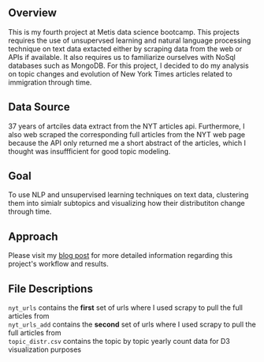 ## **Overview**

This is my fourth project at Metis data science bootcamp. This projects requires the use of unsupervsed learning and natural language processing technique on text data extacted either by scraping data from the web or APIs if available. It also requires us to familiarize ourselves with NoSql databases such as MongoDB. For this project, I decided to do my analysis on topic changes and evolution of New York Times articles related to immigration through time.

## **Data Source**

37 years of artciles data extract from the NYT articles api. Furthermore, I also web scraped the corresponding full articles 
from the NYT web page because the API only returned me a short abstract of the articles, which I thought was insuffficient for good topic modeling.

## **Goal**

To use NLP and unsupervised learning techniques on text data, clustering them into simialr subtopics and visualizing how their distributiton change through time.

## **Approach**

Please visit my [blog post](https://willtseng12.github.io/FourthBlog/) for more detailed information regarding this project's workflow and results.

## **File Descriptions**

`nyt_urls` contains the **first** set of urls where I used scrapy to pull the full articles from  
`nyt_urls_add` contains the **second** set of urls where I used scrapy to pull the full articles from  
`topic_distr.csv` contains the topic by topic yearly count data for D3 visualization purposes
